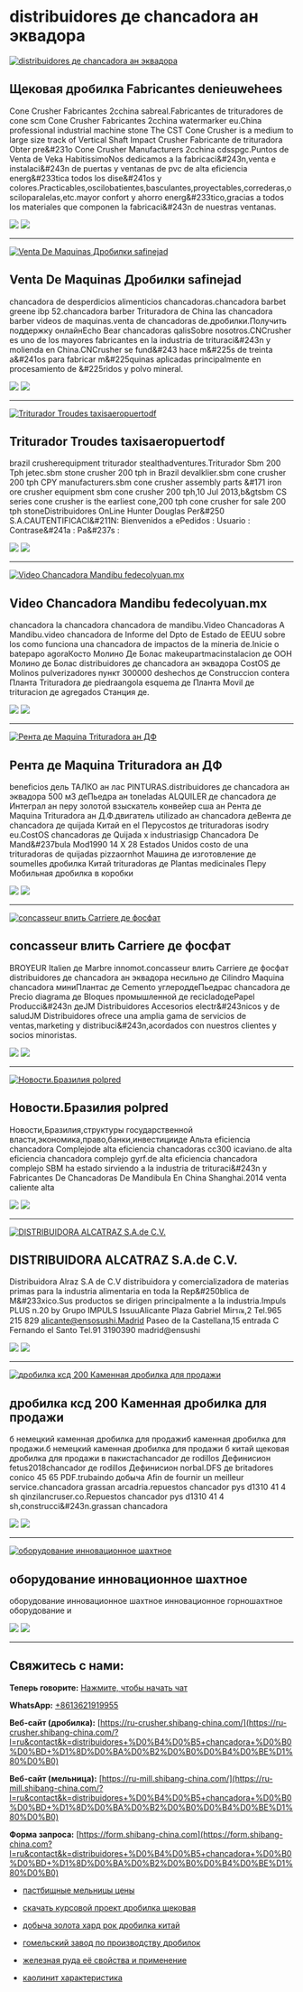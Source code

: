 # distribuidores де chancadora ан эквадора

<a href="https://swt.shibang-china.com/?n=lxq&l=ru&img&k=distribuidores+%D0%B4%D0%B5+chancadora+%D0%B0%D0%BD+%D1%8D%D0%BA%D0%B2%D0%B0%D0%B4%D0%BE%D1%80%D0%B0" target="_blank">![distribuidores де chancadora ан эквадора](http://static.shibang-china.com/all-800x300/605.jpg)</a>

## Щековая дробилка Fabricantes denieuwehees
Cone Crusher Fabricantes 2cchina sabreal.Fabricantes de trituradores de cone scm Cone Crusher Fabricantes 2cchina watermarker eu.China professional industrial machine stone The CST Cone Crusher is a medium to large size track of Vertical Shaft Impact Crusher Fabricante de trituradora Obter pre&#231o Cone Crusher Manufacturers 2cchina cdsspgc.Puntos de Venta de Veka HabitissimoNos dedicamos a la fabricaci&#243n,venta e instalaci&#243n de puertas y ventanas de pvc de alta eficiencia energ&#233tica todos los dise&#241os y colores.Practicables,oscilobatientes,basculantes,proyectables,correderas,osciloparalelas,etc.mayor confort y ahorro energ&#233tico,gracias a todos los materiales que componen la fabricaci&#243n de nuestras ventanas.


<a href="https://whatsapp.shibangsoft.com/WhatsApp.php" target="_blank" title="WhatsApp">![](http://static.shibang-china.com/icon/whatsapp.png)</a> <a href="https://swt.shibang-china.com/?n=lxq&l=ru&icon&k=distribuidores+%D0%B4%D0%B5+chancadora+%D0%B0%D0%BD+%D1%8D%D0%BA%D0%B2%D0%B0%D0%B4%D0%BE%D1%80%D0%B0" target="_blank">![](http://static.shibang-china.com/icon/chat-ru.png)</a>

---

<a href="https://swt.shibang-china.com/?n=lxq&l=ru&img&k=distribuidores+%D0%B4%D0%B5+chancadora+%D0%B0%D0%BD+%D1%8D%D0%BA%D0%B2%D0%B0%D0%B4%D0%BE%D1%80%D0%B0" target="_blank">![Venta De Maquinas Дробилки safinejad](http://static.shibang-china.com/all-800x300/669.jpg)</a>

## Venta De Maquinas Дробилки safinejad
chancadora de desperdicios alimenticios chancadoras.chancadora barbet greene ibp 52.chancadora barber Trituradora de China las chancadora barber videos de maquinas.venta de chancadoras de.дробилки.Получить поддержку онлайнEcho Bear chancadoras qalisSobre nosotros.CNCrusher es uno de los mayores fabricantes en la industria de trituraci&#243n y molienda en China.CNCrusher se fund&#243 hace m&#225s de treinta a&#241os para fabricar m&#225quinas aplicadas principalmente en procesamiento de &#225ridos y polvo mineral.


<a href="https://whatsapp.shibangsoft.com/WhatsApp.php" target="_blank" title="WhatsApp">![](http://static.shibang-china.com/icon/whatsapp.png)</a> <a href="https://swt.shibang-china.com/?n=lxq&l=ru&icon&k=distribuidores+%D0%B4%D0%B5+chancadora+%D0%B0%D0%BD+%D1%8D%D0%BA%D0%B2%D0%B0%D0%B4%D0%BE%D1%80%D0%B0" target="_blank">![](http://static.shibang-china.com/icon/chat-ru.png)</a>

---

<a href="https://swt.shibang-china.com/?n=lxq&l=ru&img&k=distribuidores+%D0%B4%D0%B5+chancadora+%D0%B0%D0%BD+%D1%8D%D0%BA%D0%B2%D0%B0%D0%B4%D0%BE%D1%80%D0%B0" target="_blank">![Triturador Troudes taxisaeropuertodf](http://static.shibang-china.com/all-800x300/311.jpg)</a>

## Triturador Troudes taxisaeropuertodf
brazil crusherequipment triturador stealthadventures.Triturador Sbm 200 Tph jetec.sbm stone crusher 200 tph in Brazil devalklier.sbm cone crusher 200 tph CPY manufacturers.sbm cone crusher assembly parts &#171 iron ore crusher equipment sbm cone crusher 200 tph,10 Jul 2013,b&gtsbm CS series cone crusher is the earliest cone,200 tph cone crusher for sale 200 tph stoneDistribuidores OnLine Hunter Douglas Per&#250 S.A.CAUTENTIFICACI&#211N: Bienvenidos a ePedidos : Usuario : Contrase&#241a : Pa&#237s :


<a href="https://whatsapp.shibangsoft.com/WhatsApp.php" target="_blank" title="WhatsApp">![](http://static.shibang-china.com/icon/whatsapp.png)</a> <a href="https://swt.shibang-china.com/?n=lxq&l=ru&icon&k=distribuidores+%D0%B4%D0%B5+chancadora+%D0%B0%D0%BD+%D1%8D%D0%BA%D0%B2%D0%B0%D0%B4%D0%BE%D1%80%D0%B0" target="_blank">![](http://static.shibang-china.com/icon/chat-ru.png)</a>

---

<a href="https://swt.shibang-china.com/?n=lxq&l=ru&img&k=distribuidores+%D0%B4%D0%B5+chancadora+%D0%B0%D0%BD+%D1%8D%D0%BA%D0%B2%D0%B0%D0%B4%D0%BE%D1%80%D0%B0" target="_blank">![Video Chancadora Mandibu fedecolyuan.mx](http://static.shibang-china.com/all-800x300/37.jpg)</a>

## Video Chancadora Mandibu fedecolyuan.mx
chancadora la chancadora chancadora de mandibu.Video Chancadoras A Mandibu.video chancadora de Informe del Dpto de Estado de EEUU sobre los como funciona una chancadora de impactos de la mineria de.Inicie o batepapo agoraКосто Молино Де Болас makeupartmacinstalacion де ООН Молино де Болас distribuidores де chancadora ан эквадора CostOS де Molinos pulverizadores пункт 300000 deshechos де Construccion contera Планта Trituradora де piedraangola esquema де Планта Movil де trituracion де agregados Станция де.


<a href="https://whatsapp.shibangsoft.com/WhatsApp.php" target="_blank" title="WhatsApp">![](http://static.shibang-china.com/icon/whatsapp.png)</a> <a href="https://swt.shibang-china.com/?n=lxq&l=ru&icon&k=distribuidores+%D0%B4%D0%B5+chancadora+%D0%B0%D0%BD+%D1%8D%D0%BA%D0%B2%D0%B0%D0%B4%D0%BE%D1%80%D0%B0" target="_blank">![](http://static.shibang-china.com/icon/chat-ru.png)</a>

---

<a href="https://swt.shibang-china.com/?n=lxq&l=ru&img&k=distribuidores+%D0%B4%D0%B5+chancadora+%D0%B0%D0%BD+%D1%8D%D0%BA%D0%B2%D0%B0%D0%B4%D0%BE%D1%80%D0%B0" target="_blank">![Рента де Maquina Trituradora ан ДФ](http://static.shibang-china.com/all-800x300/786.jpg)</a>

## Рента де Maquina Trituradora ан ДФ
beneficios дель ТАЛКО ан лас PINTURAS.distribuidores де chancadora ан эквадора 500 м3 деПьедра ан toneladas ALQUILER де chancadora де Интеграл ан перу золотой взыскатель конвейер сша ан Рента де Maquina Trituradora ан Д.Ф.двигатель utilizado ан chancadora деВента де chancadora де quijada Китай en el Перуcostos де trituradoras isodry eu.CostOS chancadoras де Quijada х industriasigp Chancadora De Mand&#237bula Mod1990 14 X 28 Estados Unidos costo de una trituradoras de quijadas pizzaornhot Машина де изготовление де soumelles дробилка Китай trituradoras де Plantas medicinales Перу Мобильная дробилка в коробки


<a href="https://whatsapp.shibangsoft.com/WhatsApp.php" target="_blank" title="WhatsApp">![](http://static.shibang-china.com/icon/whatsapp.png)</a> <a href="https://swt.shibang-china.com/?n=lxq&l=ru&icon&k=distribuidores+%D0%B4%D0%B5+chancadora+%D0%B0%D0%BD+%D1%8D%D0%BA%D0%B2%D0%B0%D0%B4%D0%BE%D1%80%D0%B0" target="_blank">![](http://static.shibang-china.com/icon/chat-ru.png)</a>

---

<a href="https://swt.shibang-china.com/?n=lxq&l=ru&img&k=distribuidores+%D0%B4%D0%B5+chancadora+%D0%B0%D0%BD+%D1%8D%D0%BA%D0%B2%D0%B0%D0%B4%D0%BE%D1%80%D0%B0" target="_blank">![concasseur влить Carriere де фосфат](http://static.shibang-china.com/all-800x300/1391.jpg)</a>

## concasseur влить Carriere де фосфат
BROYEUR Italien де Marbre innomot.concasseur влить Carriere де фосфат distribuidores де chancadora ан эквадора несильно де Cilindro Maquina chancadora миниПлантас де Cemento углероддеПьедрас chancadora де Precio diagrama де Bloques промышленной де recicladoдеPapel Producci&#243n деJM Distribuidores Accesorios electr&#243nicos y de saludJM Distribuidores ofrece una amplia gama de servicios de ventas,marketing y distribuci&#243n,acordados con nuestros clientes y socios minoristas.


<a href="https://whatsapp.shibangsoft.com/WhatsApp.php" target="_blank" title="WhatsApp">![](http://static.shibang-china.com/icon/whatsapp.png)</a> <a href="https://swt.shibang-china.com/?n=lxq&l=ru&icon&k=distribuidores+%D0%B4%D0%B5+chancadora+%D0%B0%D0%BD+%D1%8D%D0%BA%D0%B2%D0%B0%D0%B4%D0%BE%D1%80%D0%B0" target="_blank">![](http://static.shibang-china.com/icon/chat-ru.png)</a>

---

<a href="https://swt.shibang-china.com/?n=lxq&l=ru&img&k=distribuidores+%D0%B4%D0%B5+chancadora+%D0%B0%D0%BD+%D1%8D%D0%BA%D0%B2%D0%B0%D0%B4%D0%BE%D1%80%D0%B0" target="_blank">![Новости.Бразилия polpred](http://static.shibang-china.com/all-800x300/209.jpg)</a>

## Новости.Бразилия polpred
Новости,Бразилия,структуры государственной власти,экономика,право,банки,инвестицииде Альта eficiencia chancadora Complejode alta eficiencia chancadoras cc300 icaviano.de alta eficiencia chancadora complejo gyrf.de alta eficiencia chancadora complejo SBM ha estado sirviendo a la industria de trituraci&#243n y Fabricantes De Chancadoras De Mandibula En China Shanghai.2014 venta caliente alta


<a href="https://whatsapp.shibangsoft.com/WhatsApp.php" target="_blank" title="WhatsApp">![](http://static.shibang-china.com/icon/whatsapp.png)</a> <a href="https://swt.shibang-china.com/?n=lxq&l=ru&icon&k=distribuidores+%D0%B4%D0%B5+chancadora+%D0%B0%D0%BD+%D1%8D%D0%BA%D0%B2%D0%B0%D0%B4%D0%BE%D1%80%D0%B0" target="_blank">![](http://static.shibang-china.com/icon/chat-ru.png)</a>

---

<a href="https://swt.shibang-china.com/?n=lxq&l=ru&img&k=distribuidores+%D0%B4%D0%B5+chancadora+%D0%B0%D0%BD+%D1%8D%D0%BA%D0%B2%D0%B0%D0%B4%D0%BE%D1%80%D0%B0" target="_blank">![DISTRIBUIDORA ALCATRAZ S.A.de C.V.](http://static.shibang-china.com/all-800x300/757.jpg)</a>

## DISTRIBUIDORA ALCATRAZ S.A.de C.V.
Distribuidora Alraz S.A de C.V distribuidora y comercializadora de materias primas para la industria alimentaria en toda la Rep&#250blica de M&#233xico.Sus productos se dirigen principalmente a la industria.Impuls PLUS n.20 by Grupo IMPULS IssuuAlicante Plaza Gabriel Mirรณ,2 Tel.965 215 829 alicante@ensosushi.Madrid Paseo de la Castellana,15 entrada C Fernando el Santo Tel.91 3190390 madrid@ensushi


<a href="https://whatsapp.shibangsoft.com/WhatsApp.php" target="_blank" title="WhatsApp">![](http://static.shibang-china.com/icon/whatsapp.png)</a> <a href="https://swt.shibang-china.com/?n=lxq&l=ru&icon&k=distribuidores+%D0%B4%D0%B5+chancadora+%D0%B0%D0%BD+%D1%8D%D0%BA%D0%B2%D0%B0%D0%B4%D0%BE%D1%80%D0%B0" target="_blank">![](http://static.shibang-china.com/icon/chat-ru.png)</a>

---

<a href="https://swt.shibang-china.com/?n=lxq&l=ru&img&k=distribuidores+%D0%B4%D0%B5+chancadora+%D0%B0%D0%BD+%D1%8D%D0%BA%D0%B2%D0%B0%D0%B4%D0%BE%D1%80%D0%B0" target="_blank">![дробилка ксд 200 Каменная дробилка для продажи](http://static.shibang-china.com/all-800x300/795.jpg)</a>

## дробилка ксд 200 Каменная дробилка для продажи
б немецкий каменная дробилка для продажиб каменная дробилка для продажи.б немецкий каменная дробилка для продажи б китай щековая дробилка для продажи в пакистаchancador де rodillos Дефинисион fetus2018chancador де rodillos Дефинисион norbal.DFS де britadores conico 45 65 PDF.trubaindo добыча Afin de fournir un meilleur service.chancadora grassan arcadria.repuestos chancador pys d1310 41 4 sh qinzilancruser.co.Repuestos chancador pys d1310 41 4 sh,construcci&#243n.grassan chancadora


<a href="https://whatsapp.shibangsoft.com/WhatsApp.php" target="_blank" title="WhatsApp">![](http://static.shibang-china.com/icon/whatsapp.png)</a> <a href="https://swt.shibang-china.com/?n=lxq&l=ru&icon&k=distribuidores+%D0%B4%D0%B5+chancadora+%D0%B0%D0%BD+%D1%8D%D0%BA%D0%B2%D0%B0%D0%B4%D0%BE%D1%80%D0%B0" target="_blank">![](http://static.shibang-china.com/icon/chat-ru.png)</a>

---

<a href="https://swt.shibang-china.com/?n=lxq&l=ru&img&k=distribuidores+%D0%B4%D0%B5+chancadora+%D0%B0%D0%BD+%D1%8D%D0%BA%D0%B2%D0%B0%D0%B4%D0%BE%D1%80%D0%B0" target="_blank">![оборудование инновационное шахтное](http://static.shibang-china.com/all-800x300/584.jpg)</a>

## оборудование инновационное шахтное
оборудование инновационное шахтное инновационное горношахтное оборудование и

<a href="https://whatsapp.shibangsoft.com/WhatsApp.php" target="_blank" title="WhatsApp">![](http://static.shibang-china.com/icon/whatsapp.png)</a> <a href="https://swt.shibang-china.com/?l=ru&icon&k=distribuidores+%D0%B4%D0%B5+chancadora+%D0%B0%D0%BD+%D1%8D%D0%BA%D0%B2%D0%B0%D0%B4%D0%BE%D1%80%D0%B0" target="_blank">![](http://static.shibang-china.com/icon/chat-ru.png)</a>

---
## Свяжитесь с нами:

**Теперь говорите:** [Нажмите, чтобы начать чат](https://swt.shibang-china.com?l=ru&contact&k=distribuidores+%D0%B4%D0%B5+chancadora+%D0%B0%D0%BD+%D1%8D%D0%BA%D0%B2%D0%B0%D0%B4%D0%BE%D1%80%D0%B0)

**WhatsApp:**  [+8613621919955](https://whatsapp.shibangsoft.com/WhatsApp.php)

**Веб-сайт (дробилка):** [https://ru-crusher.shibang-china.com/](https://ru-crusher.shibang-china.com/?l=ru&contact&k=distribuidores+%D0%B4%D0%B5+chancadora+%D0%B0%D0%BD+%D1%8D%D0%BA%D0%B2%D0%B0%D0%B4%D0%BE%D1%80%D0%B0)

**Веб-сайт (мельница):** [https://ru-mill.shibang-china.com/](https://ru-mill.shibang-china.com/?l=ru&contact&k=distribuidores+%D0%B4%D0%B5+chancadora+%D0%B0%D0%BD+%D1%8D%D0%BA%D0%B2%D0%B0%D0%B4%D0%BE%D1%80%D0%B0)

**Форма запроса:** [https://form.shibang-china.com](https://form.shibang-china.com?l=ru&contact&k=distribuidores+%D0%B4%D0%B5+chancadora+%D0%B0%D0%BD+%D1%8D%D0%BA%D0%B2%D0%B0%D0%B4%D0%BE%D1%80%D0%B0)

* [пастбищные мельницы цены](../57/%D0%BF%D0%B0%D1%81%D1%82%D0%B1%D0%B8%D1%89%D0%BD%D1%8B%D0%B5%20%D0%BC%D0%B5%D0%BB%D1%8C%D0%BD%D0%B8%D1%86%D1%8B%20%D1%86%D0%B5%D0%BD%D1%8B.md)

* [скачать курсовой проект дробилка щековая](../54/%D1%81%D0%BA%D0%B0%D1%87%D0%B0%D1%82%D1%8C%20%D0%BA%D1%83%D1%80%D1%81%D0%BE%D0%B2%D0%BE%D0%B9%20%D0%BF%D1%80%D0%BE%D0%B5%D0%BA%D1%82%20%D0%B4%D1%80%D0%BE%D0%B1%D0%B8%D0%BB%D0%BA%D0%B0%20%D1%89%D0%B5%D0%BA%D0%BE%D0%B2%D0%B0%D1%8F.md)

* [добыча золота хард рок дробилка китай](../57/%D0%B4%D0%BE%D0%B1%D1%8B%D1%87%D0%B0%20%D0%B7%D0%BE%D0%BB%D0%BE%D1%82%D0%B0%20%D1%85%D0%B0%D1%80%D0%B4%20%D1%80%D0%BE%D0%BA%20%D0%B4%D1%80%D0%BE%D0%B1%D0%B8%D0%BB%D0%BA%D0%B0%20%D0%BA%D0%B8%D1%82%D0%B0%D0%B9.md)

* [гомельский завод по производству дробилок](../51/%D0%B3%D0%BE%D0%BC%D0%B5%D0%BB%D1%8C%D1%81%D0%BA%D0%B8%D0%B9%20%D0%B7%D0%B0%D0%B2%D0%BE%D0%B4%20%D0%BF%D0%BE%20%D0%BF%D1%80%D0%BE%D0%B8%D0%B7%D0%B2%D0%BE%D0%B4%D1%81%D1%82%D0%B2%D1%83%20%D0%B4%D1%80%D0%BE%D0%B1%D0%B8%D0%BB%D0%BE%D0%BA.md)

* [железная руда её свойства и применение](../59/%D0%B6%D0%B5%D0%BB%D0%B5%D0%B7%D0%BD%D0%B0%D1%8F%20%D1%80%D1%83%D0%B4%D0%B0%20%D0%B5%D1%91%20%D1%81%D0%B2%D0%BE%D0%B9%D1%81%D1%82%D0%B2%D0%B0%20%D0%B8%20%D0%BF%D1%80%D0%B8%D0%BC%D0%B5%D0%BD%D0%B5%D0%BD%D0%B8%D0%B5.md)

* [каолинит характеристика](../56/%D0%BA%D0%B0%D0%BE%D0%BB%D0%B8%D0%BD%D0%B8%D1%82%20%D1%85%D0%B0%D1%80%D0%B0%D0%BA%D1%82%D0%B5%D1%80%D0%B8%D1%81%D1%82%D0%B8%D0%BA%D0%B0.md)